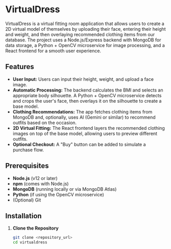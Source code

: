 # VirtualDress

VirtualDress is a virtual fitting room application that allows users to create a 2D virtual model of themselves by uploading their face, entering their height and weight, and then overlaying recommended clothing items from our database. The project uses a Node.js/Express backend with MongoDB for data storage, a Python + OpenCV microservice for image processing, and a React frontend for a smooth user experience.

## Features

- **User Input:** Users can input their height, weight, and upload a face image.
- **Automatic Processing:** The backend calculates the BMI and selects an appropriate body silhouette. A Python + OpenCV microservice detects and crops the user's face, then overlays it on the silhouette to create a base model.
- **Clothing Recommendations:** The app fetches clothing items from MongoDB and, optionally, uses AI (Gemini or similar) to recommend outfits based on the occasion.
- **2D Virtual Fitting:** The React frontend layers the recommended clothing images on top of the base model, allowing users to preview different outfits.
- **Optional Checkout:** A "Buy" button can be added to simulate a purchase flow.

## Prerequisites

- **Node.js** (v12 or later)
- **npm** (comes with Node.js)
- **MongoDB** (running locally or via MongoDB Atlas)
- **Python** (if using the OpenCV microservice)
- (Optional) Git

## Installation

1. **Clone the Repository**

   ```bash
   git clone <repository_url>
   cd virtualdress
